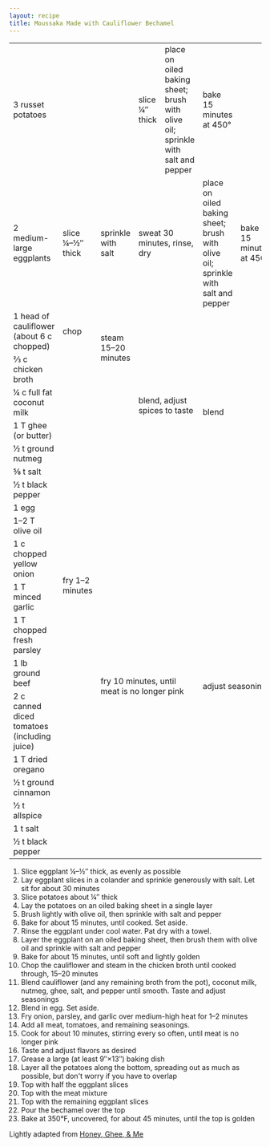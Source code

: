 ```yaml
---
layout: recipe
title: Moussaka Made with Cauliflower Bechamel
---
```

<table>
<tr>
  <td>3 russet potatoes</td>
  <td colspan="2" class="righthide">&nbsp;</td>
  <td>slice &frac14;&Prime; thick</td>
  <td>place on oiled baking sheet; brush with olive oil;<br/>sprinkle with salt and pepper</td>
  <td>bake 15 minutes at 450&deg;</td>
  <td class="righthide">&nbsp;</td>
  <td rowspan="23">layer:<br/>all potatoes,<br/>&frac12; eggplant,<br/>all the meat,<br/>&frac12; eggplant,<br/>all the bechamel</td>
  <td rowspan="23">Bake at 350&deg;F, uncovered, for about 45 minutes</td>
</tr>
<tr>
  <td>2 medium-large eggplants</td>
  <td>slice &frac14;&ndash;&frac12;&Prime; thick</td>
  <td>sprinkle with salt</td>
  <td colspan="2">sweat 30 minutes, rinse, dry</td>
  <td>place on oiled baking sheet; brush with olive oil;<br/>sprinkle with salt and pepper</td>
  <td>bake 15 minutes at 450&deg;</td>
</tr>
<tr>
  <td>1 head of cauliflower (about 6 c chopped)</td>
  <td>chop</td>
  <td rowspan="2">steam 15–20 minutes</td>
  <td rowspan="7" colspan="2">blend, adjust spices to taste</td>
  <td rowspan="8" colspan="2">blend</td>
</tr>
<tr>
  <td>&frac23; c chicken broth</td>
  <td class="righthide">&nbsp;</td>
</tr>
<tr>
  <td>&frac14; c full fat coconut milk</td>
  <td rowspan="5" colspan="2" class="righthide">&nbsp;</td>
</tr>
<tr>
  <td>1 T ghee (or butter)</td>
</tr>
<tr>
  <td>&frac12; t ground nutmeg</td>
</tr>
<tr>
  <td>&frac58; t salt</td>
</tr>
<tr>
  <td>&frac12; t black pepper</td>
</tr>
<tr>
  <td>1 egg</td>
  <td colspan="4" class="righthide">&nbsp;</td>
</tr>
<tr>
  <td>1&ndash;2 T olive oil</td>
  <td rowspan="4">fry 1&ndash;2 minutes</td>
  <td rowspan="11" colspan="3">fry 10 minutes, until meat is no longer pink</td>
  <td rowspan="11" colspan="2">adjust seasoning</td>
</tr>
<tr>
  <td>1 c chopped yellow onion</td>
</tr>
<tr>
  <td>1 T minced garlic</td>
</tr>
<tr>
  <td>1 T chopped fresh parsley</td>
</tr>
<tr>
  <td>1 lb ground beef</td>
  <td rowspan="7" class="righthide">&nbsp;</td>
</tr>
<tr>
  <td>2 c canned diced tomatoes (including juice)</td>
</tr>
<tr>
  <td>1 T dried oregano</td>
</tr>
<tr>
  <td>&frac12; t ground cinnamon</td>
</tr>
<tr>
  <td>&frac12; t allspice</td>
</tr>
<tr>
  <td>1 t salt</td>
</tr>
<tr>
  <td>&frac12; t black pepper</td>
</tr>
</table>

1. Slice eggplant &frac14;&ndash;&frac12;&Prime; thick, as evenly as possible
1. Lay eggplant slices in a colander and sprinkle generously with salt. Let sit for about 30 minutes
1. Slice potatoes about &frac14;&Prime; thick
1. Lay the potatoes on an oiled baking sheet in a single layer
1. Brush lightly with olive oil, then sprinkle with salt and pepper
1. Bake for about 15 minutes, until cooked. Set aside.
1. Rinse the eggplant under cool water. Pat dry with a towel.
1. Layer the eggplant on an oiled baking sheet, then brush them with olive oil and sprinkle with salt and pepper
1. Bake for about 15 minutes, until soft and lightly golden
1. Chop the cauliflower and steam in the chicken broth until cooked through, 15&ndash;20 minutes
1. Blend cauliflower (and any remaining broth from the pot), coconut milk, nutmeg, ghee, salt, and pepper until smooth. Taste and adjust seasonings
1. Blend in egg. Set aside.
1. Fry onion, parsley, and garlic over medium-high heat for 1–2 minutes
1. Add all meat, tomatoes, and remaining seasonings.
1. Cook for about 10 minutes, stirring every so often, until meat is no longer pink
1. Taste and adjust flavors as desired
1. Grease a large (at least 9&Prime;&times;13&Prime;) baking dish
1. Layer all the potatoes along the bottom, spreading out as much as possible, but don't worry if you have to overlap
1. Top with half the eggplant slices
1. Top with the meat mixture
1. Top with the remaining eggplant slices
1. Pour the bechamel over the top
1. Bake at 350&deg;F, uncovered, for about 45 minutes, until the top is golden
<p class="confession">Lightly adapted from <a href="http://www.honeygheeandme.com/2016/01/moussaka-made-with-cauliflower-bechamel-but-youd-never-even-know-it-paleo-whole30-delicious/">Honey, Ghee, & Me</a></p>
